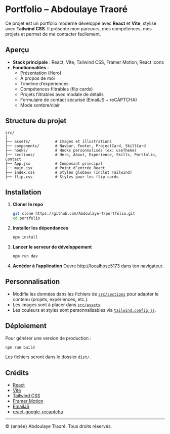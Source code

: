 # Portfolio – Abdoulaye Traoré

Ce projet est un portfolio moderne développé avec **React** et **Vite**, stylisé avec **Tailwind CSS**. Il présente mon parcours, mes compétences, mes projets et permet de me contacter facilement.

## Aperçu

- **Stack principale** : React, Vite, Tailwind CSS, Framer Motion, React Icons
- **Fonctionnalités** :
  - Présentation (Hero)
  - À propos de moi
  - Timeline d’expériences
  - Compétences filtrables (flip cards)
  - Projets filtrables avec modale de détails
  - Formulaire de contact sécurisé (EmailJS + reCAPTCHA)
  - Mode sombre/clair

## Structure du projet

```
src/
│
├── assets/           # Images et illustrations
├── components/       # Navbar, Footer, ProjectCard, SkillCard
├── hooks/            # Hooks personnalisés (ex: useTheme)
├── sections/         # Hero, About, Experience, Skills, Portfolio, Contact
├── App.jsx           # Composant principal
├── main.jsx          # Point d’entrée React
├── index.css         # Styles globaux (inclut Tailwind)
├── flip.css          # Styles pour les flip cards
```

## Installation

1. **Cloner le repo**
   ```sh
   git clone https://github.com/Abdoulaye-T/portfolio.git
   cd portfolio
   ```

2. **Installer les dépendances**
   ```sh
   npm install
   ```

3. **Lancer le serveur de développement**
   ```sh
   npm run dev
   ```

4. **Accéder à l’application**
   Ouvre [http://localhost:5173](http://localhost:5173) dans ton navigateur.

## Personnalisation

- Modifie les données dans les fichiers de [`src/sections`](src/sections) pour adapter le contenu (projets, expériences, etc.).
- Les images sont à placer dans [`src/assets`](src/assets).
- Les couleurs et styles sont personnalisables via [`tailwind.config.js`](tailwind.config.js).

## Déploiement

Pour générer une version de production :
```sh
npm run build
```
Les fichiers seront dans le dossier `dist/`.

## Crédits

- [React](https://react.dev/)
- [Vite](https://vitejs.dev/)
- [Tailwind CSS](https://tailwindcss.com/)
- [Framer Motion](https://www.framer.com/motion/)
- [EmailJS](https://www.emailjs.com/)
- [react-google-recaptcha](https://www.npmjs.com/package/react-google-recaptcha)

---

© {année} Abdoulaye Traoré. Tous droits réservés.